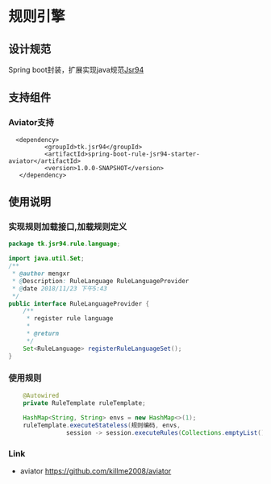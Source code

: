 # 规则引擎


## 设计规范
Spring boot封装，扩展实现java规范[Jsr94](https://www.jcp.org/ja/jsr/detail?id=94)

## 支持组件

### Aviator支持

```
  <dependency>
          <groupId>tk.jsr94</groupId>
          <artifactId>spring-boot-rule-jsr94-starter-aviator</artifactId>
          <version>1.0.0-SNAPSHOT</version>
   </dependency>
```
## 使用说明

### 实现规则加载接口,加载规则定义
``` java
package tk.jsr94.rule.language;

import java.util.Set;
/**
 * @author mengxr
 * @Description: RuleLanguage RuleLanguageProvider
 * @date 2018/11/23 下午5:43
 */
public interface RuleLanguageProvider {
    /**
     * register rule language
     *
     * @return
     */
    Set<RuleLanguage> registerRuleLanguageSet();
}

```
### 使用规则

``` java
    @Autowired
    private RuleTemplate ruleTemplate;
    
    HashMap<String, String> envs = new HashMap<>(1);
    ruleTemplate.executeStateless(规则编码, envs,
                session -> session.executeRules(Collections.emptyList()).get(0));
```

### Link

* aviator https://github.com/killme2008/aviator

